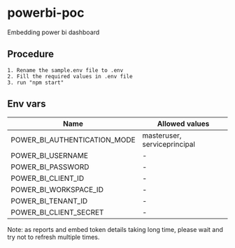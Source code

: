 # powerbi-poc
Embedding power bi dashboard


## Procedure
```
1. Rename the sample.env file to .env
2. Fill the required values in .env file
3. run "npm start"
```

## Env vars

Name | Allowed values
--- | ---
POWER_BI_AUTHENTICATION_MODE | masteruser, serviceprincipal
POWER_BI_USERNAME | -
POWER_BI_PASSWORD | -
POWER_BI_CLIENT_ID | -
POWER_BI_WORKSPACE_ID | -
POWER_BI_TENANT_ID | -
POWER_BI_CLIENT_SECRET | -

Note: as reports and embed token details taking long time, please wait and try not to refresh multiple times.